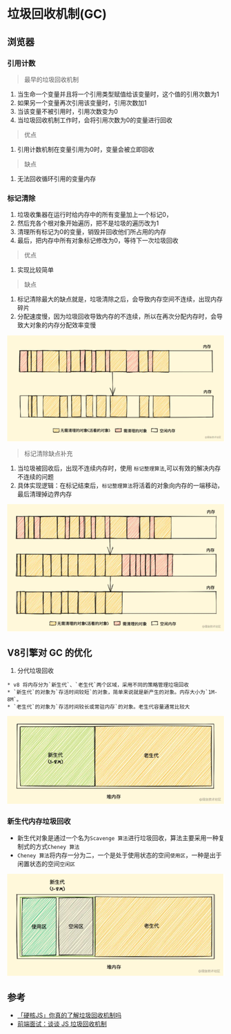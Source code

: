 # 垃圾回收机制(GC)

## 浏览器

### 引用计数

> 最早的垃圾回收机制

  1. 当生命一个变量并且将一个引用类型赋值给该变量时，这个值的引用次数为1
  2. 如果另一个变量再次引用该变量时，引用次数加1
  3. 当该变量不被引用时，引用次数变为0
  4. 当垃圾回收机制工作时，会将引用次数为0的变量进行回收

> 优点

  1. 引用计数机制在变量引用为0时，变量会被立即回收

> 缺点

  1. 无法回收循环引用的变量内存

### 标记清除

  1. 垃圾收集器在运行时给内存中的所有变量加上一个标记0，
  2. 然后充各个根对象开始遍历，把不是垃圾的遍历改为1
  3. 清理所有标记为0的变量，销毁并回收他们所占用的内存
  4. 最后，把内存中所有对象标记修改为0，等待下一次垃圾回收

> 优点

  1. 实现比较简单

> 缺点

  1. 标记清除最大的缺点就是，垃圾清除之后，会导致内存空间不连续，出现内存碎片
  2. 分配速度慢，因为垃圾回收导致内存的不连续，所以在再次分配内存时，会导致大对象的内存分配效率变慢

![标记清除前后内存情况](/images/JavaScript/标记清除前后内存情况.png)

> 标记清除缺点补充

  1. 当垃圾被回收后，出现不连续内存时，使用 `标记整理算法`,可以有效的解决内存不连续的问题
  2. 具体实现逻辑：在标记结束后，`标记整理算法`将活着的对象向内存的一端移动，最后清理掉边界内存

![标记清除内存不连续问题解决-标记整理](/images/JavaScript/标记清除内存不连续问题解决-标记整理.png)

## V8引擎对 GC 的优化

  1. 分代垃圾回收

    * v8 将内存分为`新生代`、`老生代`两个区域，采用不同的策略管理垃圾回收
    * `新生代`的对象为`存活时间较短`的对象，简单来说就是新产生的对象。内存大小为`1M-8M`。
    * `老生代`的对象为`存活时间较长或常驻内存`的对象。老生代容量通常比较大

![v8垃圾回收优化-新生代、老生代](/images/JavaScript/v8垃圾回收优化-新生代、老生代.png)

### 新生代内存垃圾回收

* 新生代对象是通过一个名为`Scavenge 算法`进行垃圾回收，算法主要采用一种复制式的方式`Cheney 算法`
* `Cheney 算法`将内存一分为二，一个是处于使用状态的空间`使用区`，一种是出于闲置状态的空间`空闲区`

![垃圾回收优化-新生代回收](/images/JavaScript/垃圾回收优化-新生代回收.png)



## 参考

* [「硬核JS」你真的了解垃圾回收机制吗](https://juejin.cn/post/6981588276356317214)
* [前端面试：谈谈 JS 垃圾回收机制](https://segmentfault.com/a/1190000018605776)
